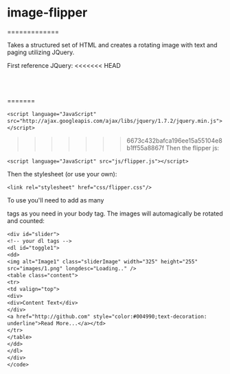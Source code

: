 # image-flipper
=============

Takes a structured set of HTML and creates a rotating image with text and paging utilizing JQuery.

First reference JQuery:
<<<<<<< HEAD
<code>
<script language="JavaScript" src="http://ajax.googleapis.com/ajax/libs/jquery/1.7.2/jquery.min.js"></script>
</code>
=======

    <script language="JavaScript" src="http://ajax.googleapis.com/ajax/libs/jquery/1.7.2/jquery.min.js"></script>

>>>>>>> 6673c432bafca196ee15a55104e8b1ff55a8867f
Then the flipper js:

    <script language="JavaScript" src="js/flipper.js"></script>

Then the stylesheet (or use your own):

    <link rel="stylesheet" href="css/flipper.css"/>

To use you'll need to add as many <dl> tags as you need in your body tag. The images will automagically be rotated and counted:

    <div id="slider">
    <!-- your dl tags -->
    <dl id="toggle1">
    <dd>
    <img alt="Image1" class="sliderImage" width="325" height="255" src="images/1.png" longdesc="Loading.." />
    <table class="content">
    <tr>
    <td valign="top">
    <div>
    <div>Content Text</div>
    </div>
    <a href="http://github.com" style="color:#004990;text-decoration: underline">Read More...</a></td>
    </tr>
    </table>
    </dd>
    </dl>
    </div>
    </code>

